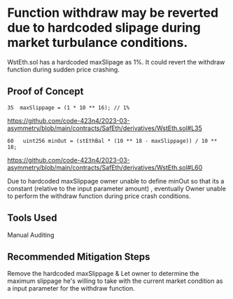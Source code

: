 # Function withdraw may be reverted due to hardcoded slipage during market turbulance conditions. 

WstEth.sol has a hardcoded maxSlipage as 1%. It could revert the withdraw function during sudden price crashing. 
## Proof of Concept

    35  maxSlippage = (1 * 10 ** 16); // 1%

https://github.com/code-423n4/2023-03-asymmetry/blob/main/contracts/SafEth/derivatives/WstEth.sol#L35


    60   uint256 minOut = (stEthBal * (10 ** 18 - maxSlippage)) / 10 ** 18;

https://github.com/code-423n4/2023-03-asymmetry/blob/main/contracts/SafEth/derivatives/WstEth.sol#L60

Due to hardcoded maxSlippage owner unable to define minOut so that its a constant (relative to the input parameter amount) , eventually Owner
unable to perform the withdraw function during price crash conditions. 

## Tools Used
Manual Auditing

## Recommended Mitigation Steps

 Remove the hardcoded maxSlippage & Let owner to  determine the maximum slippage he's willing to take with the current market condition as a
 input parameter for the withdraw function. 
 
